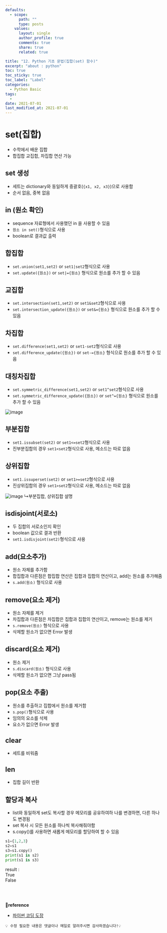 ```yaml
---
defaults:
  - scope:
      path: ""
      type: posts
    values:
      layout: single
      author_profile: true
      comments: true
      share: true
      related: true

title: "12. Python 기초 문법(집합(set) 함수)"
excerpt: "about : python"
toc: true
toc_sticky: true
toc_label: "Label"
categories:
  - Python Basic
tags:
  - 
date: 2021-07-01
last_modified_at: 2021-07-01
---
```


# set(집합)

- 수학에서 배운 집합
- 합집합 교집합, 차집합 연산 가능

## set 생성

- 세트는 dictionary와 동일하게 중괄호(`{x1, x2, x3}`)으로 사용함
- 순서 없음, 중복 없음

## in (원소 확인)

- sequence 자료형에서 사용했던 in 을 사용할 수 있음
- `원소 in set()`형식으로 사용
- boolean로 결과값 출력

## 합집합

- `set.union(set1,set2)` or `set1|set2`형식으로 사용
- `set.update({원소})` or `set|={원소}` 형식으로 원소를 추가 할 수 있음

## 교집합

- `set.intersection(set1,set2)` or `set1&set2`형식으로 사용
- `set.intersection_update({원소})` or `set&={원소}` 형식으로 원소를 추가 할 수 있음

## 차집합

- `set.difference(set1,set2)` or `set1-set2`형식으로 사용
- `set.difference_update({원소})` or `set-={원소}` 형식으로 원소를 추가 할 수 있음

## 대칭차집합

- `set.symmetric_difference(set1,set2)` or `set1^set2`형식으로 사용
- `set.symmetric_difference_update({원소})` or `set^={원소}` 형식으로 원소를 추가 할 수 있음

![image](https://user-images.githubusercontent.com/77658029/124088625-13f58200-da8e-11eb-8eb6-bc7756fb8750.png)

## 부분집합

-  `set1.issubset(set2)` or `set1<=set2`형식으로 사용
- 진부분집합의 경우 `set1<set2`형식으로 사용, 메소드는 따로 없음

## 상위집합

-  `set1.issuperset(set2)` or `set1>=set2`형식으로 사용
- 진상위집합의 경우 `set1>set2`형식으로 사용, 메소드는 따로 없음

![image](https://user-images.githubusercontent.com/77658029/124087151-b6ad0100-da8c-11eb-9e33-0ae7406ed92f.png)
↳부분집합, 상위집합 설명

## isdisjoint(서로소)

- 두 집합의 서로소인지 확인
- boolean 값으로 결과 반환
- `set1.isdisjoint(set2)`형식으로 사용

## add(요소추가)

- 원소 자체를 추가함
- 합집합과 다른점은 합집합 연산은 집합과 집합의 연산이고, add는 원소를 추가해줌
- `s.add(원소)` 형식으로 사용

## remove(요소 제거)

- 원소 자체를 제거
- 차집합과 다른점은 차집합은 집합과 집합의 연산이고, remove는 원소를 제거
- `s.remove(원소)` 형식으로 사용
- 삭제할 원소가 없으면 Error 발생

## discard(요소 제거)

- 원소 제거 
- `s.discard(원소)` 형식으로 사용 
- 삭제할 원소가 없으면 그냥 pass됨

## pop(요소 추출)

- 원소를 추출하고 집합에서 원소를 제거함
- `s.pop()`형식으로 사용
- 임의의 요소를 삭제
- 요소가 없으면 Error 발생

## clear

- 세트를 비워줌

## len

- 집합 길이 반환

## 할당과 복사

- list와 동일하게 set도 복사할 경우 메모리를 공유하여하 나를 변경하면, 다른 하나도 변경됨
- set 복사 시 모든 원소를 하나씩 복사해줘야함
- s.copy()를 사용하면 새롭게 메모리를 할당하여 할 수 있음

```python
s1={1,2,3}
s2=s1
s3=s1.copy()
print(s1 is s2)
print(s1 is s3)
```
result : <br>
True <br>
False


<br><br>

**📌reference**
- [파이썬 코딩 도장](https://dojang.io/course/view.php?id=7)

```
💡 수정 필요한 내용은 댓글이나 메일로 알려주시면 감사하겠습니다!💡 
```
